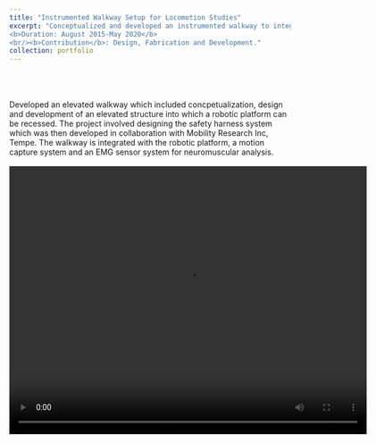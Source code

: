 ```yaml
---
title: "Instrumented Walkway Setup for Locomotion Studies"
excerpt: "Conceptualized and developed an instrumented walkway to integrate the robotic platform for ankle locomotion studies<br/>
<b>Duration: August 2015-May 2020</b>
<br/><b>Contribution</b>: Design, Fabrication and Development."
collection: portfolio
---
```

<br>
<br>
<br>
Developed an elevated walkway which included concpetualization, design and development of an elevated structure into which a robotic platform can be recessed. The project involved designing the safety harness system which was then developed in collaboration with Mobility Research Inc, Tempe. The walkway is integrated with the robotic platform, a motion capture system and an EMG sensor system for neuromuscular analysis.
<br>
<br>
<div style="text-align:center;">
<video width="640" height="480" controls>
  <source src="/images/walkingvideo.mp4" type="video/mp4">
  </div>

